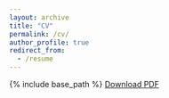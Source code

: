 ```yaml
---
layout: archive
title: "CV"
permalink: /cv/
author_profile: true
redirect_from:
  - /resume
---
```


{% include base_path %}
[Download PDF](/files/CV.pdf)